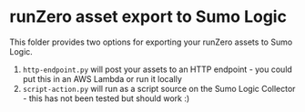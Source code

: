 # runZero asset export to Sumo Logic

This folder provides two options for exporting your runZero assets to Sumo Logic.

1. `http-endpoint.py` will post your assets to an HTTP endpoint - you could put this in an AWS Lambda or run it locally
2. `script-action.py` will run as a script source on the Sumo Logic Collector - this has not been tested but should work :)
